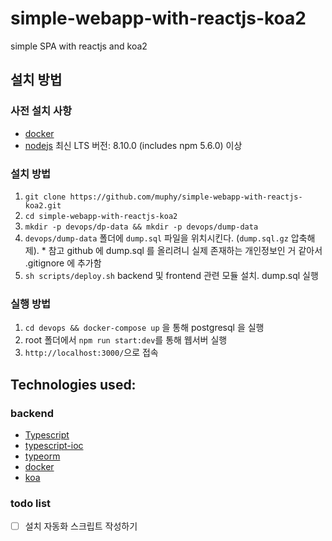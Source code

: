 # simple-webapp-with-reactjs-koa2
simple SPA with reactjs and koa2

## 설치 방법

### 사전 설치 사항
* [docker](https://www.docker.com/community-edition)
* [nodejs](https://nodejs.org/ko/download/) 최신 LTS 버전: 8.10.0 (includes npm 5.6.0) 이상

### 설치 방법
1. `git clone https://github.com/muphy/simple-webapp-with-reactjs-koa2.git`
2. `cd simple-webapp-with-reactjs-koa2`
3. `mkdir -p devops/dp-data && mkdir -p devops/dump-data`
4. `devops/dump-data` 폴더에 `dump.sql` 파일을 위치시킨다. (`dump.sql.gz` 압축해제). * 참고 github 에 dump.sql 를 올리려니 실제 존재하는 개인정보인 거 같아서 .gitignore 에 추가함
5. `sh scripts/deploy.sh` backend 및 frontend 관련 모듈 설치. dump.sql 실행

### 실행 방법
1. `cd devops && docker-compose up` 을 통해 postgresql 을 실행
2. root 폴더에서 `npm run start:dev`를 통해 웹서버 실행
3. `http://localhost:3000/`으로 접속

## Technologies used:

### backend
* [Typescript](https://www.typescriptlang.org/)
* [typescript-ioc](https://www.npmjs.com/package/typescript-ioc)
* [typeorm](https://www.npmjs.com/package/typeorm)
* [docker](https://www.docker.com/)
* [koa](https://www.npmjs.com/package/koa)

### todo list
- [ ] 설치 자동화 스크립트 작성하기